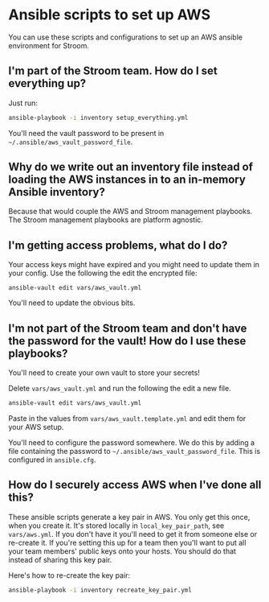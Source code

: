 # Ansible scripts to set up AWS 

You can use these scripts and configurations to set up an AWS ansible environment for Stroom. 

## I'm part of the Stroom team. How do I set everything up?
Just run:
``` bash
ansible-playbook -i inventory setup_everything.yml
```
You'll need the vault password to be present in `~/.ansible/aws_vault_password_file`.


## Why do we write out an inventory file instead of loading the AWS instances in to an in-memory Ansible inventory?
Because that would couple the AWS and Stroom management playbooks. The Stroom management playbooks are platform agnostic.


## I'm getting access problems, what do I do?
Your access keys might have expired and you might need to update them in your config. Use the following the edit the encrypted file:
```
ansible-vault edit vars/aws_vault.yml
```

You'll need to update the obvious bits. 


## I'm not part of the Stroom team and don't have the password for the vault! How do I use these playbooks?

You'll need to create your own vault to store your secrets! 

Delete `vars/aws_vault.yml` and run the following the edit a new file.

``` bash
ansible-vault edit vars/aws_vault.yml
```

Paste in the values from `vars/aws_vault.template.yml` and edit them for your AWS setup.

You'll need to configure the password somewhere. We do this by adding a file containing the password to `~/.ansible/aws_vault_password_file`. This is configured in `ansible.cfg`.

## How do I securely access AWS when I've done all this?
These ansible scripts generate a key pair in AWS. You only get this once, when you create it. It's stored locally in `local_key_pair_path`, see `vars/aws.yml`. If you don't have it you'll need to get it from someone else or re-create it. If you're setting this up for a team then you'll want to put all your team members' public keys onto your hosts. You should do that instead of sharing this key pair. 

Here's how to re-create the key pair:
``` bash
ansible-playbook -i inventory recreate_key_pair.yml
```

